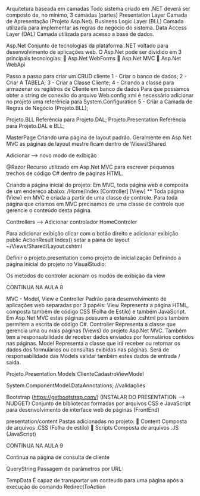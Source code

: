 Arquitetura baseada em camadas
Todo sistema criado em .NET deverá ser composto
de, no mínimo, 3 camadas (partes)
Presentation Layer
Camada de Apresentação (Projeto Asp.Net).
Business Logic Layer (BLL)
Camada utilizada para implementar as regras de negócio do sistema.
Data Access Layer (DAL)
Camada utilizada para acesso a base de dados.

Asp.Net
Conjunto de tecnologias da plataforma .NET voltado para desenvolvimento
de aplicações web. O Asp.Net pode ser dividido em 3 principais tecnologias:
 Asp.Net WebForms
 Asp.Net MVC
 Asp.Net WebApi

Passo a passo para criar um CRUD cliente
1 - Criar o banco de dados;
2 - Criar A TABELA;
3 - Criar a Classe Cliente;
4 - Criando a classe para armazenar os registros de Cliente em banco de dados
	Para que possamos obter a string de conexão do arquivo Web.config.xml
	é necessário adicionar no projeto uma referência para
	System.Configuration
5 - Criar a Camada de Regras de Negócio (Projeto.BLL);

Projeto.BLL Referência para Projeto.DAL;
Projeto.Presentation Referência para Projeto.DAL e BLL;
 
MasterPage
Criando uma página de layout padrão. Geralmente em Asp.Net MVC
as páginas de layout mestre ficam dentro de \Views\Shared

Adicionar --> novo modo de exibição

@Razor
Recurso utilizado em Asp.Net MVC para escrever pequenos
trechos de código C# dentro de páginas HTML.

Criando a página inicial do projeto:
Em MVC, toda página web é composta de um endereço abaixo:
/Home/Index
[Controller] [View]
** Toda página (View) em MVC é criada a partir de uma classe de controle.
Para toda página que criamos em MVC precisamos de uma classe de
controle que gerencie o conteúdo desta página.

Conttrollers --> Adicionar controlador
HomeControler

Para adicionar exibição clicar com o botão direito e adicionar exibição
public ActionResult Index()
setar a páina de layout
~/Views/Shared/Layout.cshtml

Definir o projeto.presentation como projeto de inicialização
Definindo a página inicial do projeto no VisualStudio:

Os metodos do controler acionam os modos de exibição da view

CONTINUA NA AULA 8

MVC - Model, View e Controller
Padrão para desenvolvimento de aplicações web separadas por 3 papéis:
View
Representa a página HTML, composta também de código CSS (Folha
de Estilo) e também JavaScript. Em Asp.Net MVC estas páginas
possuem a extensão .cshtml pois também permitem a escrita de
código C#.
Controller
Representa a classe que gerencia uma ou mais páginas (Views) do
projeto Asp.Net MVC. Também tem a responsabilidade de receber
dados enviados por formulários contidos nas páginas.
Model
Representa a classe que irá receber ou retornar os dados dos
formulários ou consultas exibidas nas páginas. Será de
responsabilidade das Models validar também estes dados de entrada
/ saida.

Projeto.Presentation.Models
ClienteCadastroViewModel

System.ComponentModel.DataAnnotations; //validações

Bootstrap (https://getbootstrap.com/) (INSTALAR DO PRESENTATION --> NUDGET)
Conjunto de bibliotecas formadas por arquivos CSS e JavaScript
para desenvolvimento de interface web de páginas (FrontEnd)

presentation/content
Pastas adicionadas no projeto:
 Content Composta de arquivos .CSS (Folha de estilo)
 Scripts Composta de arquivos .JS (JavaScript)

CONTINUA NA AULA 9

Continua na página de consulta de cliente

QueryString
Passagem de parâmetros por URL:

TempData
É capaz de transportar um conteudo para uma página
após a execução do comando RedirectToAction


